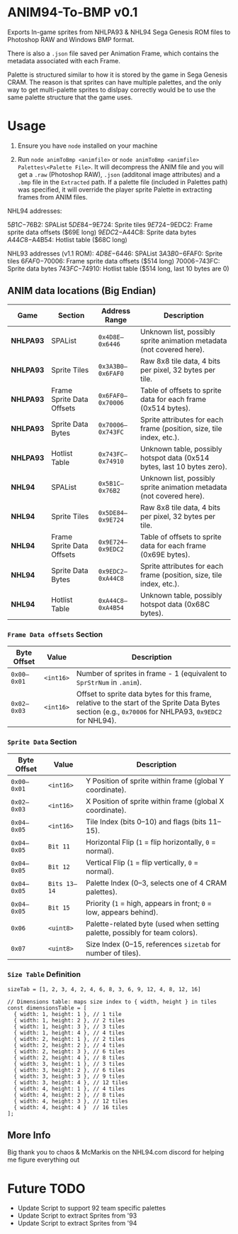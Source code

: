 # ANIM94-To-BMP v0.1
Exports In-game sprites from NHLPA93 & NHL94 Sega Genesis ROM files to Photoshop RAW and Windows BMP format.

There is also a `.json` file saved per Animation Frame, which contains the metadata associated with each Frame. 

Palette is structured similar to how it is stored by the game in Sega Genesis CRAM. The reason is that sprites can have multiple palettes, and the only way to get multi-palette sprites to dislpay correctly would be to use the same palette structure that the game uses.

# Usage
1. Ensure you have `node` installed on your machine

2. Run `node animToBmp <animfile>` or `node animToBmp <animfile> Palettes\<Palette File>`. It will decompress the ANIM file and you will get a `.raw` (Photoshop RAW), `.json` (additonal image attributes) and a `.bmp` file in the `Extracted` path. If a palette file (included in Palettes path) was specified, it will override the player sprite Palette in extracting frames from ANIM files.

NHL94 addresses:

$5B1C-$76B2: SPAList
$5DE84-$9E724: Sprite tiles
$9E724-$9EDC2: Frame sprite data offsets ($69E long)
$9EDC2-$A44C8: Sprite data bytes
$A44C8-$A4B54: Hotlist table ($68C long)

NHL93 addresses (v1.1 ROM):
$4D8E-$6446: SPAList
$3A3B0-$6FAF0: Sprite tiles
$6FAF0-$70006: Frame sprite data offsets ($514 long)
$70006-$743FC: Sprite data bytes
$743FC-$74910: Hotlist table ($514 long, last 10 bytes are 0) 

## ANIM data locations (Big Endian)
| Game       | Section                     | Address Range         | Description |
|------------|-----------------------------|-----------------------|-------------|
| **NHLPA93** | SPAList                    | `0x4D8E–0x6446`       | Unknown list, possibly sprite animation metadata (not covered here). |
| **NHLPA93** | Sprite Tiles               | `0x3A3B0–0x6FAF0`     | Raw 8x8 tile data, 4 bits per pixel, 32 bytes per tile. |
| **NHLPA93** | Frame Sprite Data Offsets  | `0x6FAF0–0x70006`     | Table of offsets to sprite data for each frame (0x514 bytes). |
| **NHLPA93** | Sprite Data Bytes          | `0x70006–0x743FC`     | Sprite attributes for each frame (position, size, tile index, etc.). |
| **NHLPA93** | Hotlist Table              | `0x743FC–0x74910`     | Unknown table, possibly hotspot data (0x514 bytes, last 10 bytes zero). |
| **NHL94**   | SPAList                    | `0x5B1C–0x76B2`       | Unknown list, possibly sprite animation metadata (not covered here). |
| **NHL94**   | Sprite Tiles               | `0x5DE84–0x9E724`     | Raw 8x8 tile data, 4 bits per pixel, 32 bytes per tile. |
| **NHL94**   | Frame Sprite Data Offsets  | `0x9E724–0x9EDC2`     | Table of offsets to sprite data for each frame (0x69E bytes). |
| **NHL94**   | Sprite Data Bytes          | `0x9EDC2–0xA44C8`     | Sprite attributes for each frame (position, size, tile index, etc.). |
| **NHL94**   | Hotlist Table              | `0xA44C8–0xA4B54`     | Unknown table, possibly hotspot data (0x68C bytes). |

### `Frame Data offsets` Section
| Byte Offset | Value           | Description |
|-------------|-----------------|-------------|
| `0x00–0x01` | `<int16>`       | Number of sprites in frame - 1 (equivalent to `SprStrNum` in `.anim`). |
| `0x02–0x03` | `<int16>`       | Offset to sprite data bytes for this frame, relative to the start of the Sprite Data Bytes section (e.g., `0x70006` for NHLPA93, `0x9EDC2` for NHL94). |

### `Sprite Data` Section
| Byte Offset | Value           | Description |
|-------------|-----------------|-------------|
| `0x00–0x01` | `<int16>`       | Y Position of sprite within frame (global Y coordinate). |
| `0x02–0x03` | `<int16>`       | X Position of sprite within frame (global X coordinate). |
| `0x04–0x05` | `<int16>`       | Tile Index (bits 0–10) and flags (bits 11–15). |
| `0x04–0x05` | `Bit 11`        | Horizontal Flip (`1` = flip horizontally, `0` = normal). |
| `0x04–0x05` | `Bit 12`        | Vertical Flip (`1` = flip vertically, `0` = normal). |
| `0x04–0x05` | `Bits 13–14`    | Palette Index (0–3, selects one of 4 CRAM palettes). |
| `0x04–0x05` | `Bit 15`        | Priority (`1` = high, appears in front; `0` = low, appears behind). |
| `0x06`      | `<uint8>`       | Palette-related byte (used when setting palette, possibly for team colors). |
| `0x07`      | `<uint8>`       | Size Index (0–15, references `sizetab` for number of tiles). |

### `Size Table` Definition
```// value at index indicates number of 8x8 tiles. Index references sizetab lookup table
sizeTab = [1, 2, 3, 4, 2, 4, 6, 8, 3, 6, 9, 12, 4, 8, 12, 16]

// Dimensions table: maps size index to { width, height } in tiles
const dimensionsTable = [
  { width: 1, height: 1 }, // 1 tile
  { width: 1, height: 2 }, // 2 tiles
  { width: 1, height: 3 }, // 3 tiles
  { width: 1, height: 4 }, // 4 tiles
  { width: 2, height: 1 }, // 2 tiles
  { width: 2, height: 2 }, // 4 tiles
  { width: 2, height: 3 }, // 6 tiles
  { width: 2, height: 4 }, // 8 tiles
  { width: 3, height: 1 }, // 3 tiles
  { width: 3, height: 2 }, // 6 tiles
  { width: 3, height: 3 }, // 9 tiles
  { width: 3, height: 4 }, // 12 tiles
  { width: 4, height: 1 }, // 4 tiles
  { width: 4, height: 2 }, // 8 tiles
  { width: 4, height: 3 }, // 12 tiles
  { width: 4, height: 4 }  // 16 tiles
];
```
## More Info
Big thank you to chaos & McMarkis on the NHL94.com discord for helping me figure everything out

# Future TODO
- Update Script to support 92 team specific palettes
- Update Script to extract Sprites from '93
- Update Script to extract Sprites from '94